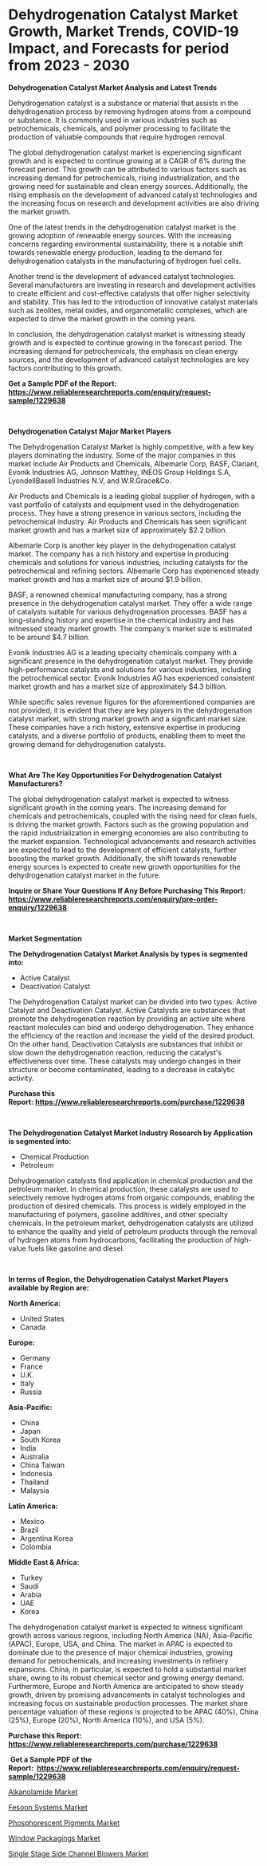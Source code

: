 <p><h1>Dehydrogenation Catalyst Market Growth, Market Trends, COVID-19 Impact, and Forecasts for period from 2023 - 2030</h1></p><p><strong>Dehydrogenation Catalyst Market Analysis and Latest Trends</strong></p>
<p><p>Dehydrogenation catalyst is a substance or material that assists in the dehydrogenation process by removing hydrogen atoms from a compound or substance. It is commonly used in various industries such as petrochemicals, chemicals, and polymer processing to facilitate the production of valuable compounds that require hydrogen removal.</p><p>The global dehydrogenation catalyst market is experiencing significant growth and is expected to continue growing at a CAGR of 6% during the forecast period. This growth can be attributed to various factors such as increasing demand for petrochemicals, rising industrialization, and the growing need for sustainable and clean energy sources. Additionally, the rising emphasis on the development of advanced catalyst technologies and the increasing focus on research and development activities are also driving the market growth.</p><p>One of the latest trends in the dehydrogenation catalyst market is the growing adoption of renewable energy sources. With the increasing concerns regarding environmental sustainability, there is a notable shift towards renewable energy production, leading to the demand for dehydrogenation catalysts in the manufacturing of hydrogen fuel cells.</p><p>Another trend is the development of advanced catalyst technologies. Several manufacturers are investing in research and development activities to create efficient and cost-effective catalysts that offer higher selectivity and stability. This has led to the introduction of innovative catalyst materials such as zeolites, metal oxides, and organometallic complexes, which are expected to drive the market growth in the coming years.</p><p>In conclusion, the dehydrogenation catalyst market is witnessing steady growth and is expected to continue growing in the forecast period. The increasing demand for petrochemicals, the emphasis on clean energy sources, and the development of advanced catalyst technologies are key factors contributing to this growth.</p></p>
<p><strong>Get a Sample PDF of the Report:&nbsp; <a href="https://www.reliableresearchreports.com/enquiry/request-sample/1229638">https://www.reliableresearchreports.com/enquiry/request-sample/1229638</a></strong></p>
<p>&nbsp;</p>
<p><strong>Dehydrogenation Catalyst Major Market Players</strong></p>
<p><p>The Dehydrogenation Catalyst Market is highly competitive, with a few key players dominating the industry. Some of the major companies in this market include Air Products and Chemicals, Albemarle Corp, BASF, Clariant, Evonik Industries AG, Johnson Matthey, INEOS Group Holdings S.A, LyondellBasell Industries N.V, and W.R.Grace&Co.</p><p>Air Products and Chemicals is a leading global supplier of hydrogen, with a vast portfolio of catalysts and equipment used in the dehydrogenation process. They have a strong presence in various sectors, including the petrochemical industry. Air Products and Chemicals has seen significant market growth and has a market size of approximately $2.2 billion.</p><p>Albemarle Corp is another key player in the dehydrogenation catalyst market. The company has a rich history and expertise in producing chemicals and solutions for various industries, including catalysts for the petrochemical and refining sectors. Albemarle Corp has experienced steady market growth and has a market size of around $1.9 billion.</p><p>BASF, a renowned chemical manufacturing company, has a strong presence in the dehydrogenation catalyst market. They offer a wide range of catalysts suitable for various dehydrogenation processes. BASF has a long-standing history and expertise in the chemical industry and has witnessed steady market growth. The company's market size is estimated to be around $4.7 billion.</p><p>Evonik Industries AG is a leading specialty chemicals company with a significant presence in the dehydrogenation catalyst market. They provide high-performance catalysts and solutions for various industries, including the petrochemical sector. Evonik Industries AG has experienced consistent market growth and has a market size of approximately $4.3 billion.</p><p>While specific sales revenue figures for the aforementioned companies are not provided, it is evident that they are key players in the dehydrogenation catalyst market, with strong market growth and a significant market size. These companies have a rich history, extensive expertise in producing catalysts, and a diverse portfolio of products, enabling them to meet the growing demand for dehydrogenation catalysts.</p></p>
<p>&nbsp;</p>
<p><strong>What Are The Key Opportunities For Dehydrogenation Catalyst Manufacturers?</strong></p>
<p><p>The global dehydrogenation catalyst market is expected to witness significant growth in the coming years. The increasing demand for chemicals and petrochemicals, coupled with the rising need for clean fuels, is driving the market growth. Factors such as the growing population and the rapid industrialization in emerging economies are also contributing to the market expansion. Technological advancements and research activities are expected to lead to the development of efficient catalysts, further boosting the market growth. Additionally, the shift towards renewable energy sources is expected to create new growth opportunities for the dehydrogenation catalyst market in the future.</p></p>
<p><strong>Inquire or Share Your Questions If Any Before Purchasing This Report: <a href="https://www.reliableresearchreports.com/enquiry/pre-order-enquiry/1229638">https://www.reliableresearchreports.com/enquiry/pre-order-enquiry/1229638</a></strong></p>
<p>&nbsp;</p>
<p><strong>Market Segmentation</strong></p>
<p><strong>The Dehydrogenation Catalyst Market Analysis by types is segmented into:</strong></p>
<p><ul><li>Active Catalyst</li><li>Deactivation Catalyst</li></ul></p>
<p><p>The Dehydrogenation Catalyst market can be divided into two types: Active Catalyst and Deactivation Catalyst. Active Catalysts are substances that promote the dehydrogenation reaction by providing an active site where reactant molecules can bind and undergo dehydrogenation. They enhance the efficiency of the reaction and increase the yield of the desired product. On the other hand, Deactivation Catalysts are substances that inhibit or slow down the dehydrogenation reaction, reducing the catalyst's effectiveness over time. These catalysts may undergo changes in their structure or become contaminated, leading to a decrease in catalytic activity.</p></p>
<p><strong>Purchase this Report:&nbsp;<a href="https://www.reliableresearchreports.com/purchase/1229638">https://www.reliableresearchreports.com/purchase/1229638</a></strong></p>
<p>&nbsp;</p>
<p><strong>The Dehydrogenation Catalyst Market Industry Research by Application is segmented into:</strong></p>
<p><ul><li>Chemical Production</li><li>Petroleum</li></ul></p>
<p><p>Dehydrogenation catalysts find application in chemical production and the petroleum market. In chemical production, these catalysts are used to selectively remove hydrogen atoms from organic compounds, enabling the production of desired chemicals. This process is widely employed in the manufacturing of polymers, gasoline additives, and other specialty chemicals. In the petroleum market, dehydrogenation catalysts are utilized to enhance the quality and yield of petroleum products through the removal of hydrogen atoms from hydrocarbons, facilitating the production of high-value fuels like gasoline and diesel.</p></p>
<p>&nbsp;</p>
<p><strong>In terms of Region, the Dehydrogenation Catalyst Market Players available by Region are:</strong></p>
<p>
    <p> <strong> North America: </strong>
        <ul>
            <li>United States</li>
            <li>Canada</li>
        </ul>
        </p> 
    <p> <strong> Europe: </strong>
        <ul>
            <li>Germany</li>
            <li>France</li>
            <li>U.K.</li>
            <li>Italy</li>
            <li>Russia</li>
        </ul>
        </p> 
    <p> <strong> Asia-Pacific: </strong>
        <ul>
            <li>China</li>
            <li>Japan</li>
            <li>South Korea</li>
            <li>India</li>
            <li>Australia</li>
            <li>China Taiwan</li>
            <li>Indonesia</li>
            <li>Thailand</li>
            <li>Malaysia</li>
        </ul>
        </p> 
    <p> <strong> Latin America: </strong>
        <ul>
            <li>Mexico</li>
            <li>Brazil</li>
            <li>Argentina Korea</li>
            <li>Colombia</li>
        </ul>
        </p> 
    <p> <strong> Middle East & Africa: </strong>
        <ul>
            <li>Turkey</li>
            <li>Saudi</li>
            <li>Arabia</li>
            <li>UAE</li>
            <li>Korea</li>
        </ul>
    </p>
    </p>
<p><p>The dehydrogenation catalyst market is expected to witness significant growth across various regions, including North America (NA), Asia-Pacific (APAC), Europe, USA, and China. The market in APAC is expected to dominate due to the presence of major chemical industries, growing demand for petrochemicals, and increasing investments in refinery expansions. China, in particular, is expected to hold a substantial market share, owing to its robust chemical sector and growing energy demand. Furthermore, Europe and North America are anticipated to show steady growth, driven by promising advancements in catalyst technologies and increasing focus on sustainable production processes. The market share percentage valuation of these regions is projected to be APAC (40%), China (25%), Europe (20%), North America (10%), and USA (5%).</p></p>
<p><strong>Purchase this Report: <a href="https://www.reliableresearchreports.com/purchase/1229638">https://www.reliableresearchreports.com/purchase/1229638</a></strong></p>
<p>&nbsp;<strong>Get a Sample PDF of the Report:&nbsp;&nbsp;<a href="https://www.reliableresearchreports.com/enquiry/request-sample/1229638">https://www.reliableresearchreports.com/enquiry/request-sample/1229638</a></strong></p>
<p><strong></strong></p>
<p><p><a href="https://github.com/ashepherd82/Market-Research-Report-List-1/blob/main/alkanolamide-market.md">Alkanolamide Market</a></p><p><a href="https://medium.com/@elenaglover2023/fesoon-systems-market-size-market-outlook-and-market-forecast-2023-to-2030-bf52d7a28d86">Fesoon Systems Market</a></p><p><a href="https://github.com/FassouRP/Market-Research-Report-List-1/blob/main/phosphorescent-pigments-market.md">Phosphorescent Pigments Market</a></p><p><a href="https://medium.com/@cleogerhold/window-packagings-market-exploring-market-share-market-trends-and-future-growth-84615cbdf981">Window Packagings Market</a></p><p><a href="https://medium.com/@haileeferry/single-stage-side-channel-blowers-market-outlook-industry-overview-and-forecast-2023-to-2030-555a58bc9652">Single Stage Side Channel Blowers Market</a></p></p>